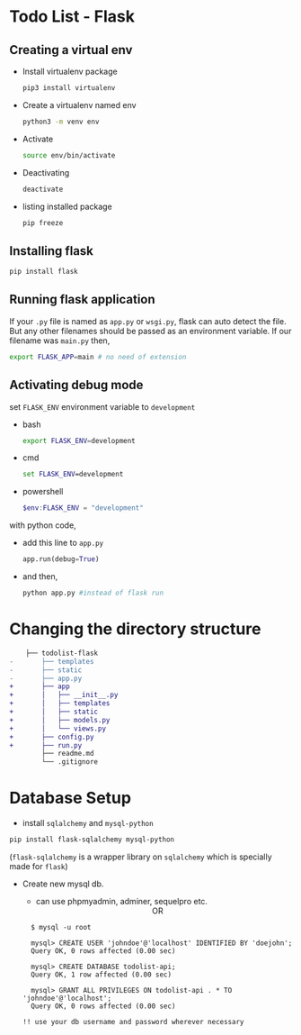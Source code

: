 # Todo List - Flask

## Creating a virtual env

- Install virtualenv package
  ```bash
  pip3 install virtualenv
  ```
- Create a virtualenv named env
  ```bash
  python3 -m venv env
  ```
- Activate
  ```bash
  source env/bin/activate
  ```
- Deactivating
  ```bash
  deactivate
  ```
- listing installed package
  ```bash
  pip freeze
  ```

## Installing flask

```bash
pip install flask
```

## Running flask application

If your `.py` file is named as `app.py` or `wsgi.py`, flask can auto detect the file. But any other filenames should be passed as an environment variable. If our filename was `main.py` then,

```bash
export FLASK_APP=main # no need of extension
```

## Activating debug mode

set `FLASK_ENV` environment variable to `development`

- bash
  ```bash
  export FLASK_ENV=development
  ```
- cmd
  ```cmd
  set FLASK_ENV=development
  ```
- powershell
  ```powershell
  $env:FLASK_ENV = "development"
  ```

with python code,

- add this line to `app.py`
  ```python
  app.run(debug=True)
  ```
- and then,
  ```bash
  python app.py #instead of flask run
  ```

# Changing the directory structure
```diff
    ├── todolist-flask
-       ├── templates
-       ├── static
-       ├── app.py
+       ├── app
+       │   ├── __init__.py
+       │   ├── templates
+       │   ├── static
+       │   ├── models.py
+       │   └── views.py
+       ├── config.py
+       ├── run.py
        ├── readme.md
        └── .gitignore
```

# Database Setup

- install `sqlalchemy` and `mysql-python`

```bash
pip install flask-sqlalchemy mysql-python
```

(`flask-sqlalchemy` is a wrapper library on `sqlalchemy` which is specially made for `flask`)

- Create new mysql db.
  -  can use phpmyadmin, adminer, sequelpro etc.
  <center>OR</center>

  ```
    $ mysql -u root

    mysql> CREATE USER 'johndoe'@'localhost' IDENTIFIED BY 'doejohn';
    Query OK, 0 rows affected (0.00 sec)

    mysql> CREATE DATABASE todolist-api;
    Query OK, 1 row affected (0.00 sec)

    mysql> GRANT ALL PRIVILEGES ON todolist-api . * TO 'johndoe'@'localhost';
    Query OK, 0 rows affected (0.00 sec)
  ```
  `!! use your db username and password wherever necessary`
